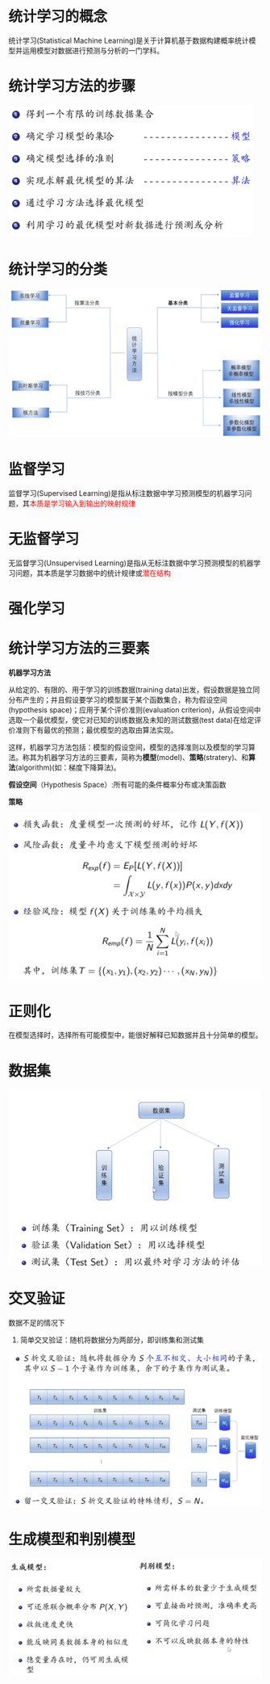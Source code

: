 # 统计学习的概念

统计学习(Statistical Machine Learning)是关于计算机基于数据构建概率统计模型并运用模型对数据进行预测与分析的一门学科。

# 统计学习方法的步骤

<img src="统计学习及监督学习概论.assets/image-20230219151725470.png" alt="image-20230219151725470" style="zoom:50%;" />

# 统计学习的分类

<img src="统计学习及监督学习概论.assets/image-20230219151926035.png" alt="image-20230219151926035" style="zoom:50%;" />

# 监督学习

监督学习(Supervised Learning)是指从标注数据中学习预测模型的机器学习问题，其<span style="color:red">本质是学习输入到输出的映射规律</span>

# 无监督学习

无监督学习(Unsupervised Learning)是指从无标注数据中学习预测模型的机器学习问题，其本质是学习数据中的统计规律或<span style="color:red">潜在结构</span>

# 强化学习

# 统计学习方法的三要素

**机器学习方法**

从给定的、有限的、用于学习的训练数据(training data)出发，假设数据是独立同分布产生的；并且假设要学习的模型属于某个函数集合，称为假设空间(hypothesis space)；应用于某个评价准则(evaluation criterion)，从假设空间中选取一个最优模型，使它对已知的训练数据及未知的测试数据(test data)在给定评价准则下有最优的预测；最优模型的选取由算法实现。

这样，机器学习方法包括：模型的假设空间，模型的选择准则以及模型的学习算法。称其为机器学习方法的三要素，简称为**模型**(model)、**策略**(stratery)、和**算法**(algorithm)(如：梯度下降算法)。



**假设空间**（Hypothesis Space）:所有可能的条件概率分布或决策函数

**策略**

<img src="统计学习及监督学习概论.assets/image-20230219155441143.png" alt="image-20230219155441143" style="zoom:50%;" />

# 正则化

在模型选择时，选择所有可能模型中，能很好解释已知数据并且十分简单的模型。

# 数据集

<img src="统计学习及监督学习概论.assets/image-20230219171400462.png" alt="image-20230219171400462" style="zoom:50%;" />

# 交叉验证

数据不足的情况下

1. 简单交叉验证：随机将数据分为两部分，即训练集和测试集

   

![image-20230219171655799](统计学习及监督学习概论.assets/image-20230219171655799.png)

# 生成模型和判别模型

![image-20230219174119928](统计学习及监督学习概论.assets/image-20230219174119928.png)
